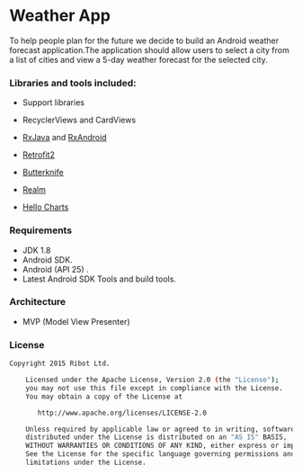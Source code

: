 # Weather App
To help people plan for the future we decide to build an Android weather forecast application.The application should allow users to select a city from a list of cities and view a 5-day weather forecast for the selected city.

### Libraries and tools included:

* Support libraries

* RecyclerViews and CardViews

* [RxJava](https://github.com/ReactiveX/RxJava) and [RxAndroid](https://github.com/ReactiveX/RxAndroid)

* [Retrofit2](https://github.com/square/retrofit)

* [Butterknife](https://github.com/JakeWharton/butterknife)

* [Realm](https://realm.io/)

* [Hello Charts](https://github.com/lecho/hellocharts-android)


### Requirements

* JDK 1.8
* Android SDK.
* Android (API 25) .
* Latest Android SDK Tools and build tools.

### Architecture
* MVP (Model View Presenter)

### License
```sh
Copyright 2015 Ribot Ltd.

    Licensed under the Apache License, Version 2.0 (the "License");
    you may not use this file except in compliance with the License.
    You may obtain a copy of the License at

       http://www.apache.org/licenses/LICENSE-2.0

    Unless required by applicable law or agreed to in writing, software
    distributed under the License is distributed on an "AS IS" BASIS,
    WITHOUT WARRANTIES OR CONDITIONS OF ANY KIND, either express or implied.
    See the License for the specific language governing permissions and
    limitations under the License.
```
